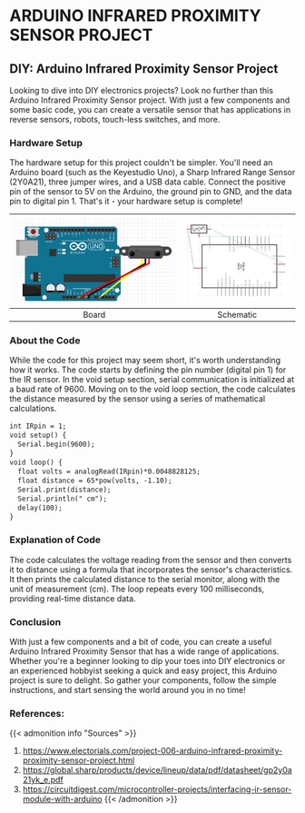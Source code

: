 # ARDUINO INFRARED PROXIMITY SENSOR PROJECT


## **DIY: Arduino Infrared Proximity Sensor Project**

Looking to dive into DIY electronics projects? Look no further than this Arduino Infrared Proximity Sensor project. With just a few components and some basic code, you can create a versatile sensor that has applications in reverse sensors, robots, touch-less switches, and more.

### **Hardware Setup**

The hardware setup for this project couldn't be simpler. You'll need an Arduino board (such as the Keyestudio Uno), a Sharp Infrared Range Sensor (2Y0A21), three jumper wires, and a USB data cable. Connect the positive pin of the sensor to 5V on the Arduino, the ground pin to GND, and the data pin to digital pin 1. That's it - your hardware setup is complete!


| ![board](/images/proj1.jpg) | ![schematic](/images/proj12.jpg) |
|:--------------------------:|:-------------------------------:|
|            Board           |            Schematic            |


<!-- ![board](/images/proj1.jpg)
![schematic](/images/proj12.jpg) -->
### **About the Code**

While the code for this project may seem short, it's worth understanding how it works. The code starts by defining the pin number (digital pin 1) for the IR sensor. In the void setup section, serial communication is initialized at a baud rate of 9600. Moving on to the void loop section, the code calculates the distance measured by the sensor using a series of mathematical calculations.

```arduino
int IRpin = 1;                                    
void setup() {
  Serial.begin(9600);                             
}
void loop() {
  float volts = analogRead(IRpin)*0.0048828125;   
  float distance = 65*pow(volts, -1.10);   
  Serial.print(distance);     
  Serial.println(" cm");
  delay(100);                                     
}
```
### **Explanation of Code**

The code calculates the voltage reading from the sensor and then converts it to distance using a formula that incorporates the sensor's characteristics. It then prints the calculated distance to the serial monitor, along with the unit of measurement (cm). The loop repeats every 100 milliseconds, providing real-time distance data.

### **Conclusion**

With just a few components and a bit of code, you can create a useful Arduino Infrared Proximity Sensor that has a wide range of applications. Whether you're a beginner looking to dip your toes into DIY electronics or an experienced hobbyist seeking a quick and easy project, this Arduino project is sure to delight. So gather your components, follow the simple instructions, and start sensing the world around you in no time!

### **References:**
{{< admonition info "Sources" >}}
1. https://www.electorials.com/project-006-arduino-infrared-proximity-proximity-sensor-project.html
2. https://global.sharp/products/device/lineup/data/pdf/datasheet/gp2y0a21yk_e.pdf
3. https://circuitdigest.com/microcontroller-projects/interfacing-ir-sensor-module-with-arduino
{{< /admonition >}}



